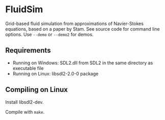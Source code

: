 FluidSim
========
Grid-based fluid simulation from approximations of Navier-Stokes equations, based on a paper by Stam. 
See source code for command line options. Use `--demo` or `--demo2` for demos. 

Requirements
------------
- Running on Windows: SDL2.dll from SDL2 in the same directory as executable file
- Running on Linux: libsdl2-2.0-0 package

Compiling on Linux
------------------
Install libsdl2-dev.

Compile with `make`.

